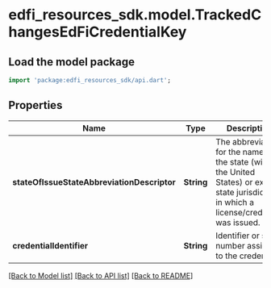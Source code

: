 # edfi_resources_sdk.model.TrackedChangesEdFiCredentialKey

## Load the model package
```dart
import 'package:edfi_resources_sdk/api.dart';
```

## Properties
Name | Type | Description | Notes
------------ | ------------- | ------------- | -------------
**stateOfIssueStateAbbreviationDescriptor** | **String** | The abbreviation for the name of the state (within the United States) or extra-state jurisdiction in which a license/credential was issued. | [optional] 
**credentialIdentifier** | **String** | Identifier or serial number assigned to the credential. | [optional] 

[[Back to Model list]](../README.md#documentation-for-models) [[Back to API list]](../README.md#documentation-for-api-endpoints) [[Back to README]](../README.md)


